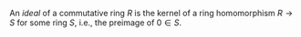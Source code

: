 An *ideal* of a commutative ring $R$ is the kernel of a ring homomorphism $R \to S$ for some ring $S$, i.e., the preimage of $0 \in S$.

